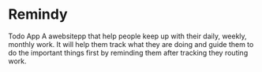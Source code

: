 # Remindy
Todo App
A awebsitepp that help people keep up with their daily, weekly, monthly work. It will help them track what they are doing and guide them to do the important things first by reminding them after tracking they routing work.
